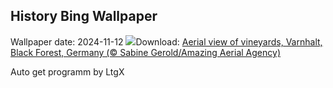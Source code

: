 ## History Bing Wallpaper
Wallpaper date: 2024-11-12
![](https://www.bing.com/th?id=OHR.VineyardsBlackForestFall_EN-IN7604889650_UHD.jpg&w=1000)Download: [Aerial view of vineyards, Varnhalt, Black Forest, Germany (© Sabine Gerold/Amazing Aerial Agency)](https://www.bing.com/th?id=OHR.VineyardsBlackForestFall_EN-IN7604889650_UHD.jpg)

Auto get programm by LtgX
